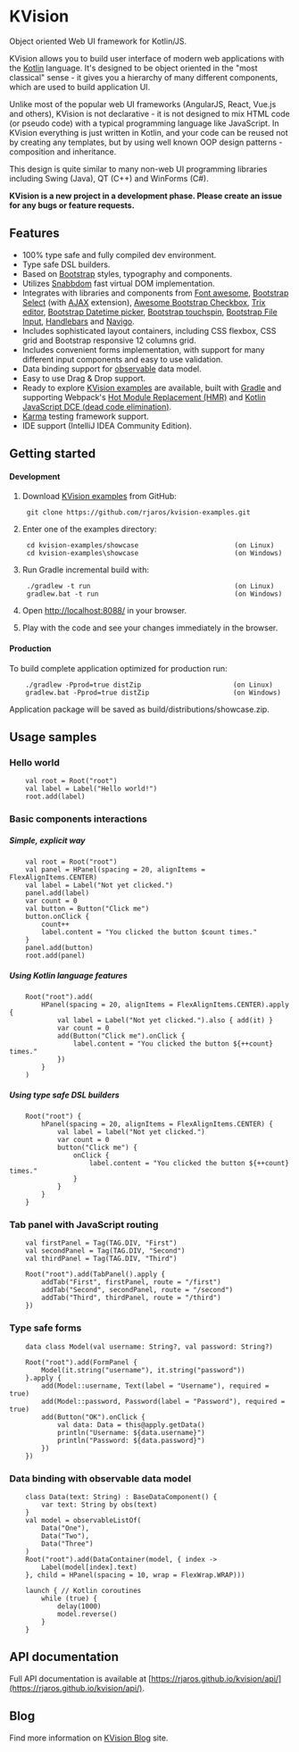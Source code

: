 # KVision

Object oriented Web UI framework for Kotlin/JS.

KVision allows you to build user interface of modern web applications with the [Kotlin](https://kotlinlang.org) language.
It's designed to be object oriented in the "most classical" sense - it gives you a hierarchy of many different components,
which are used to build application UI.

Unlike most of the popular web UI frameworks (AngularJS, React, Vue.js and others),
KVision is not declarative - it is not designed to mix HTML code (or pseudo code) with a typical
programming language like JavaScript. In KVision everything is just written in Kotlin, and your code can be reused not by creating any templates,
but by using well known OOP design patterns - composition and inheritance.

This design is quite similar to many non-web UI programming libraries including Swing (Java), QT (C++) and WinForms (C#).

**KVision is a new project in a development phase. Please create an issue for any bugs or feature requests.**

## Features

- 100% type safe and fully compiled dev environment.
- Type safe DSL builders.
- Based on [Bootstrap](https://getbootstrap.com/) styles, typography and components.
- Utilizes [Snabbdom](https://github.com/snabbdom/snabbdom) fast virtual DOM implementation.
- Integrates with libraries and components from [Font awesome](https://fontawesome.com/), [Bootstrap Select](https://github.com/silviomoreto/bootstrap-select) (with [AJAX](https://github.com/truckingsim/Ajax-Bootstrap-Select) extension),
[Awesome Bootstrap Checkbox](https://github.com/flatlogic/awesome-bootstrap-checkbox), [Trix editor](https://trix-editor.org/), [Bootstrap Datetime picker](https://github.com/AuspeXeu/bootstrap-datetimepicker), 
[Bootstrap touchspin](https://github.com/istvan-ujjmeszaros/bootstrap-touchspin), [Bootstrap File Input](http://plugins.krajee.com/file-input),
 [Handlebars](http://handlebarsjs.com/) and [Navigo](https://github.com/krasimir/navigo).
- Includes sophisticated layout containers, including CSS flexbox, CSS grid and Bootstrap responsive 12 columns grid.
- Includes convenient forms implementation, with support for many different input components and easy to use validation.
- Data binding support for [observable](https://github.com/rjaros/kotlin-observable-js) data model.
- Easy to use Drag & Drop support.
- Ready to explore [KVision examples](https://github.com/rjaros/kvision-examples) are available,
built with [Gradle](https://gradle.org/) and supporting Webpack's [Hot Module Replacement (HMR)](https://webpack.js.org/concepts/hot-module-replacement/) and
[Kotlin JavaScript DCE (dead code elimination)](https://kotlinlang.org/docs/reference/javascript-dce.html).
- [Karma](https://karma-runner.github.io/) testing framework support.
- IDE support (IntelliJ IDEA Community Edition).

## Getting started

#### Development

1. Download [KVision examples](https://github.com/rjaros/kvision-examples) from GitHub:

        git clone https://github.com/rjaros/kvision-examples.git
        
2. Enter one of the examples directory:

        cd kvision-examples/showcase                        (on Linux)
        cd kvision-examples\showcase                        (on Windows)

3. Run Gradle incremental build with:

        ./gradlew -t run                                    (on Linux)
        gradlew.bat -t run                                  (on Windows)
        
4. Open [http://localhost:8088/](http://localhost:8088/) in your browser.

5. Play with the code and see your changes immediately in the browser.

#### Production

To build complete application optimized for production run:

        ./gradlew -Pprod=true distZip                       (on Linux)
        gradlew.bat -Pprod=true distZip                     (on Windows)
        
Application package will be saved as build/distributions/showcase.zip.

## Usage samples

### Hello world

        val root = Root("root")
        val label = Label("Hello world!")
        root.add(label)

### Basic components interactions

##### Simple, explicit way

        val root = Root("root")
        val panel = HPanel(spacing = 20, alignItems = FlexAlignItems.CENTER)
        val label = Label("Not yet clicked.")
        panel.add(label)
        var count = 0
        val button = Button("Click me")
        button.onClick {
            count++
            label.content = "You clicked the button $count times."
        }
        panel.add(button)
        root.add(panel)

##### Using Kotlin language features

        Root("root").add(
            HPanel(spacing = 20, alignItems = FlexAlignItems.CENTER).apply {
                val label = Label("Not yet clicked.").also { add(it) }
                var count = 0
                add(Button("Click me").onClick {
                    label.content = "You clicked the button ${++count} times."
                })
            }
        )

##### Using type safe DSL builders

        Root("root") {
            hPanel(spacing = 20, alignItems = FlexAlignItems.CENTER) {
                val label = label("Not yet clicked.")
                var count = 0
                button("Click me") {
                    onClick {
                        label.content = "You clicked the button ${++count} times."
                    }
                }
            }
        }

### Tab panel with JavaScript routing

        val firstPanel = Tag(TAG.DIV, "First")
        val secondPanel = Tag(TAG.DIV, "Second")
        val thirdPanel = Tag(TAG.DIV, "Third")

        Root("root").add(TabPanel().apply {
            addTab("First", firstPanel, route = "/first")
            addTab("Second", secondPanel, route = "/second")
            addTab("Third", thirdPanel, route = "/third")
        })

### Type safe forms

        data class Model(val username: String?, val password: String?)

        Root("root").add(FormPanel {
            Model(it.string("username"), it.string("password"))
        }.apply {
            add(Model::username, Text(label = "Username"), required = true)
            add(Model::password, Password(label = "Password"), required = true)
            add(Button("OK").onClick {
                val data: Data = this@apply.getData()
                println("Username: ${data.username}")
                println("Password: ${data.password}")
            })
        })
        
### Data binding with observable data model

        class Data(text: String) : BaseDataComponent() {
            var text: String by obs(text)
        }
        val model = observableListOf(
            Data("One"),
            Data("Two"),
            Data("Three")
        )
        Root("root").add(DataContainer(model, { index ->
            Label(model[index].text)
        }, child = HPanel(spacing = 10, wrap = FlexWrap.WRAP)))

        launch { // Kotlin coroutines
            while (true) {
                delay(1000)
                model.reverse()
            }
        }


## API documentation

Full API documentation is available at [https://rjaros.github.io/kvision/api/](https://rjaros.github.io/kvision/api/).

## Blog

Find more information on [KVision Blog](https://rjaros.github.io/kvision/) site.
